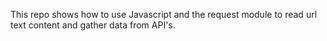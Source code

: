 This repo shows how to use Javascript and the request module to read url text content and gather data from API's.

